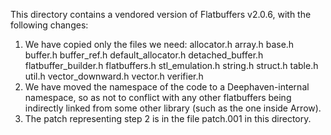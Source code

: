 This directory contains a vendored version of Flatbuffers v2.0.6,
with the following changes:

1. We have copied only the files we need:
   allocator.h array.h base.h buffer.h buffer_ref.h default_allocator.h
   detached_buffer.h flatbuffer_builder.h flatbuffers.h stl_emulation.h
   string.h struct.h table.h util.h vector_downward.h vector.h verifier.h
2. We have moved the namespace of the code to a Deephaven-internal namespace,
   so as not to conflict with any other flatbuffers being indirectly linked
   from some other library (such as the one inside Arrow).
3. The patch representing step 2 is in the file patch.001 in this directory.


